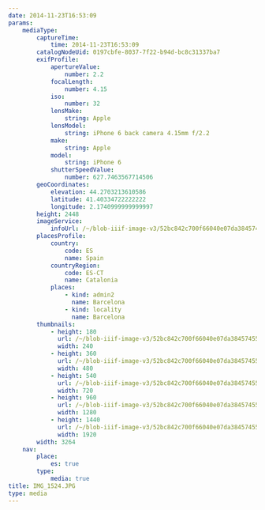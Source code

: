 ```yaml
---
date: 2014-11-23T16:53:09
params:
    mediaType:
        captureTime:
            time: 2014-11-23T16:53:09
        catalogNodeUid: 0197cbfe-8037-7f22-b94d-bc8c31337ba7
        exifProfile:
            apertureValue:
                number: 2.2
            focalLength:
                number: 4.15
            iso:
                number: 32
            lensMake:
                string: Apple
            lensModel:
                string: iPhone 6 back camera 4.15mm f/2.2
            make:
                string: Apple
            model:
                string: iPhone 6
            shutterSpeedValue:
                number: 627.7463567714506
        geoCoordinates:
            elevation: 44.2703213610586
            latitude: 41.40334722222222
            longitude: 2.1740999999999997
        height: 2448
        imageService:
            infoUrl: /~/blob-iiif-image-v3/52bc842c700f66040e07da38457455ced73a6cc4243cab7821b92eec59fc5f44/info.json
        placesProfile:
            country:
                code: ES
                name: Spain
            countryRegion:
                code: ES-CT
                name: Catalonia
            places:
                - kind: admin2
                  name: Barcelona
                - kind: locality
                  name: Barcelona
        thumbnails:
            - height: 180
              url: /~/blob-iiif-image-v3/52bc842c700f66040e07da38457455ced73a6cc4243cab7821b92eec59fc5f44/full/240%2C180/0/default.jpg
              width: 240
            - height: 360
              url: /~/blob-iiif-image-v3/52bc842c700f66040e07da38457455ced73a6cc4243cab7821b92eec59fc5f44/full/480%2C360/0/default.jpg
              width: 480
            - height: 540
              url: /~/blob-iiif-image-v3/52bc842c700f66040e07da38457455ced73a6cc4243cab7821b92eec59fc5f44/full/720%2C540/0/default.jpg
              width: 720
            - height: 960
              url: /~/blob-iiif-image-v3/52bc842c700f66040e07da38457455ced73a6cc4243cab7821b92eec59fc5f44/full/1280%2C960/0/default.jpg
              width: 1280
            - height: 1440
              url: /~/blob-iiif-image-v3/52bc842c700f66040e07da38457455ced73a6cc4243cab7821b92eec59fc5f44/full/1920%2C1440/0/default.jpg
              width: 1920
        width: 3264
    nav:
        place:
            es: true
        type:
            media: true
title: IMG_1524.JPG
type: media
---
```

